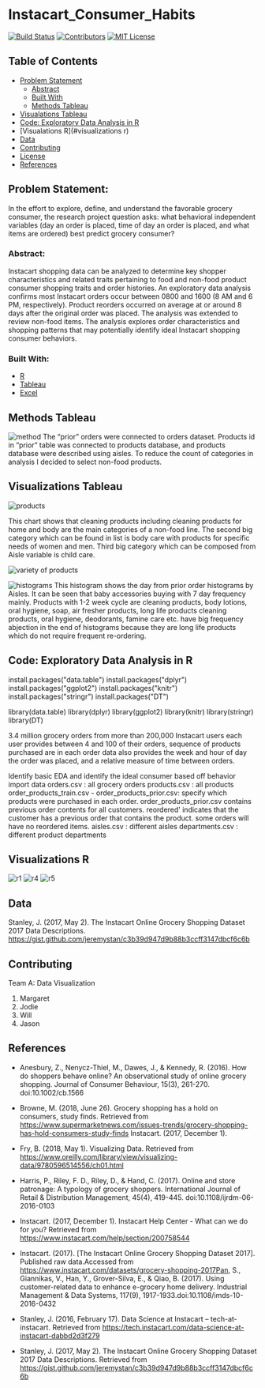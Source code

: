 # Instacart_Consumer_Habits
<!-- PROJECT SHIELDS -->
[![Build Status][build-shield]]()
[![Contributors][contributors-shield]]()
[![MIT License][license-shield]][license-url]





<!-- TABLE OF CONTENTS -->
## Table of Contents

* [Problem Statement](#about-the-project)
  * [Abstract](#abstract)
  * [Built With](#built-with)
  * [Methods Tableau](#method)
* [Visualations Tableau](#visualizations)
* [Code: Exploratory Data Analysis in R](#code)
* [Visualations R](#visualizations r)
* [Data](#data)
* [Contributing](#contributing)
* [License](#license)
* [References](#references)



<!-- ABOUT THE PROJECT -->
## Problem Statement: 
In the effort to explore, define, and understand the favorable grocery consumer, the research project question asks: what behavioral independent variables (day an order is placed, time of day an order is placed, and what items are ordered) best predict grocery consumer?

### Abstract:
Instacart shopping data can be analyzed to determine key shopper characteristics and related traits pertaining to food and non-food product consumer shopping traits and order histories. An exploratory data analysis confirms most Instacart orders occur between 0800 and 1600 (8 AM and 6 PM, respectively). Product reorders occurred on average at or around 8 days after the original order was placed. The analysis was extended to review non-food items. The analysis explores order characteristics and shopping patterns that may potentially identify ideal Instacart shopping consumer behaviors.

### Built With:
* [R](https://www.r-project.org/)
* [Tableau](https://www.tableau.com/)
* [Excel](https://products.office.com/en-us/excel)

## Methods Tableau

![method](https://user-images.githubusercontent.com/39780478/54024051-6edf6e80-414b-11e9-9cfe-b1394eb9725a.JPG)
The “prior” orders were connected to orders dataset. Products id in “prior” table was connected to products database, and products database were described using aisles. To reduce the count of categories in analysis I decided to select non-food products. 

<!-- Visualizations -->
## Visualizations Tableau

![products](https://user-images.githubusercontent.com/39780478/54023231-46ef0b80-4149-11e9-9c7a-32777deb0b96.JPG)

This chart shows that cleaning products including cleaning products for home and body are the main categories of a non-food line. 
The second big category which can be found in list is body care with products for specific needs of women and men. Third big category 
which can be composed from Aisle variable is child care. 

![variety of products](https://user-images.githubusercontent.com/39780478/54023592-368b6080-414a-11e9-8765-93534341e0e3.JPG)

![histograms](https://user-images.githubusercontent.com/39780478/54023753-9550da00-414a-11e9-9e8f-e244c4ce99b0.JPG)
This histogram shows the day from prior order histograms by Aisles. It can be seen that baby accessories buying with 7 day frequency mainly. Products with 1-2 week cycle are cleaning products, body lotions, oral hygiene, soap, air fresher products, long life products cleaning products, oral hygiene, deodorants, famine care etc. have big frequency abjection in the end of histograms because they are long life products which do not require frequent re-ordering. 

## Code: Exploratory Data Analysis in R
install.packages("data.table")
install.packages("dplyr")
install.packages("ggplot2")
install.packages("knitr")
install.packages("stringr")
install.packages("DT")
 
library(data.table)
library(dplyr)
library(ggplot2)
library(knitr)
library(stringr)
library(DT)

3.4 million grocery orders from more than 200,000 Instacart users
each user provides between 4 and 100 of their orders, sequence of products purchased are in each order
data also provides the week and hour of day the order was placed, and a relative measure of time between orders.
 
Identify basic EDA and identify the ideal consumer based off behavior
import data
orders.csv : all grocery orders
products.csv : all products
order_products_train.csv - order_products_prior.csv: specify which products were purchased in each order.
order_products_prior.csv contains previous order contents for all customers. reordered' indicates that the customer has a previous order that contains the product. some orders will have no reordered items.
aisles.csv : different aisles
departments.csv : different product departments
 
## Visualizations R

![r1](https://user-images.githubusercontent.com/39780478/54025184-9e43aa80-414e-11e9-9f95-973e1d6fb37a.JPG)
![r4](https://user-images.githubusercontent.com/39780478/54025646-034bd000-4150-11e9-9e6a-80082f2e8e0e.JPG)
![r5](https://user-images.githubusercontent.com/39780478/54025651-047cfd00-4150-11e9-975b-5e7588118a81.JPG)

## Data

Stanley, J. (2017, May 2). The Instacart Online Grocery Shopping Dataset 2017 Data Descriptions. https://gist.github.com/jeremystan/c3b39d947d9b88b3ccff3147dbcf6c6b 


<!-- CONTRIBUTING -->
## Contributing

Team A: Data Visualization 

1. Margaret
2. Jodie
3. Will
4. Jason


<!-- ACKNOWLEDGEMENTS -->
## References
* Anesbury, Z., Nenycz-Thiel, M., Dawes, J., & Kennedy, R. (2016). How do shoppers behave online? An observational study of online grocery shopping. Journal of Consumer Behaviour, 15(3), 261-270. doi:10.1002/cb.1566

* Browne, M. (2018, June 26). Grocery shopping has a hold on consumers, study finds. Retrieved from                 https://www.supermarketnews.com/issues-trends/grocery-shopping-has-hold-consumers-study-finds Instacart. (2017, December 1).

* Fry, B. (2018, May 1). Visualizing Data. Retrieved from https://www.oreilly.com/library/view/visualizing-data/9780596514556/ch01.html

* Harris, P., Riley, F. D., Riley, D., & Hand, C. (2017). Online and store patronage: A typology of grocery shoppers. International Journal of Retail & Distribution Management, 45(4), 419-445. doi:10.1108/ijrdm-06-2016-0103

* Instacart. (2017, December 1). Instacart Help Center - What can we do for you? Retrieved from https://www.instacart.com/help/section/200758544
* Instacart. (2017). [The Instacart Online Grocery Shopping Dataset 2017]. Published raw data.Accessed from https://www.instacart.com/datasets/grocery-shopping-2017Pan, S., Giannikas, V., Han, Y., Grover-Silva, E., & Qiao, B. (2017). Using customer-related data to enhance e-grocery home delivery. Industrial Management & Data Systems, 117(9), 1917-1933.doi:10.1108/imds-10-2016-0432

* Stanley, J. (2016, February 17). Data Science at Instacart – tech-at-instacart. Retrieved from                                     https://tech.instacart.com/data-science-at-instacart-dabbd2d3f279

* Stanley, J. (2017, May 2). The Instacart Online Grocery Shopping Dataset 2017 Data Descriptions. Retrieved from https://gist.github.com/jeremystan/c3b39d947d9b88b3ccff3147dbcf6c6b





<!-- MARKDOWN LINKS & IMAGES -->
[build-shield]: https://img.shields.io/badge/build-passing-brightgreen.svg?style=flat-square
[contributors-shield]: https://img.shields.io/badge/contributors-4-orange.svg?style=flat-square
[license-shield]: https://img.shields.io/badge/license-MIT-blue.svg?style=flat-square
[license-url]: https://choosealicense.com/licenses/mit
[product-screenshot]: https://raw.githubusercontent.com/othneildrew/Best-README-Template/master/screenshot.png
